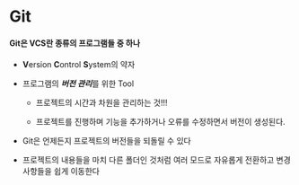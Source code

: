 # Git

#### Git은 VCS란 종류의 프로그램들 중 하나

- **V**ersion **C**ontrol **S**ystem의 약자

- 프로그램의 ***버전 관리***를 위한 Tool

  - 프로젝트의 시간과 차원을 관리하는 것!!!

  - 프로젝트를 진행하며 기능을 추가하거나 오류를 수정하면서 버전이 생성된다.

- Git은 언제든지 프로젝트의 버전들을 되돌릴 수 있다

- 프로젝트의 내용들을 마치 다른 폴더인 것처럼 여러 모드로 자유롭게 전환하고 변경사항들을 쉽게 이동한다